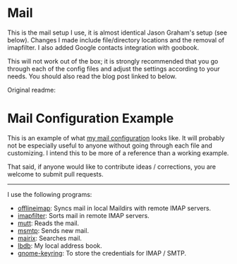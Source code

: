 # Mail #

This is the mail setup I use, it is almost identical Jason Graham's setup (see below). Changes I made include file/directory locations and the removal of imapfilter. I also added Google contacts integration with goobook.

This will not work out of the box; it is strongly recommended that you go through each of the config files and adjust the settings according to your needs.
You should also read the blog post linked to below.

Original readme:


# Mail Configuration Example #

This is an example of what [my mail configuration][] looks like.  It will
probably not be especially useful to anyone without going through each file
and customizing.  I intend this to be more of a reference than a working
example.

That said, if anyone would like to contribute ideas / corrections, you are
welcome to submit pull requests.

[my mail configuration]:http://jason.the-graham.com/2011/01/10/email_with_mutt_offlineimap_imapfilter_msmtp_archivemail/

---

I use the following programs:

+ [offlineimap][]: Syncs mail in local Maildirs with remote IMAP servers.
+ [imapfilter][]: Sorts mail in remote IMAP servers.
+ [mutt][]: Reads the mail.
+ [msmtp][]: Sends new mail.
+ [mairix][]: Searches mail.
+ [lbdb][]: My local address book.
+ [gnome-keyring][]: To store the credentials for IMAP / SMTP.

[offlineimap]:http://offlineimap.org/
[imapfilter]:https://github.com/lefcha/imapfilter
[mutt]:http://www.mutt.org/
[msmtp]:http://msmtp.sourceforge.net/
[mairix]:http://www.rpcurnow.force9.co.uk/mairix/
[lbdb]:http://www.spinnaker.de/lbdb/
[gnome-keyring]:https://live.gnome.org/GnomeKeyring
